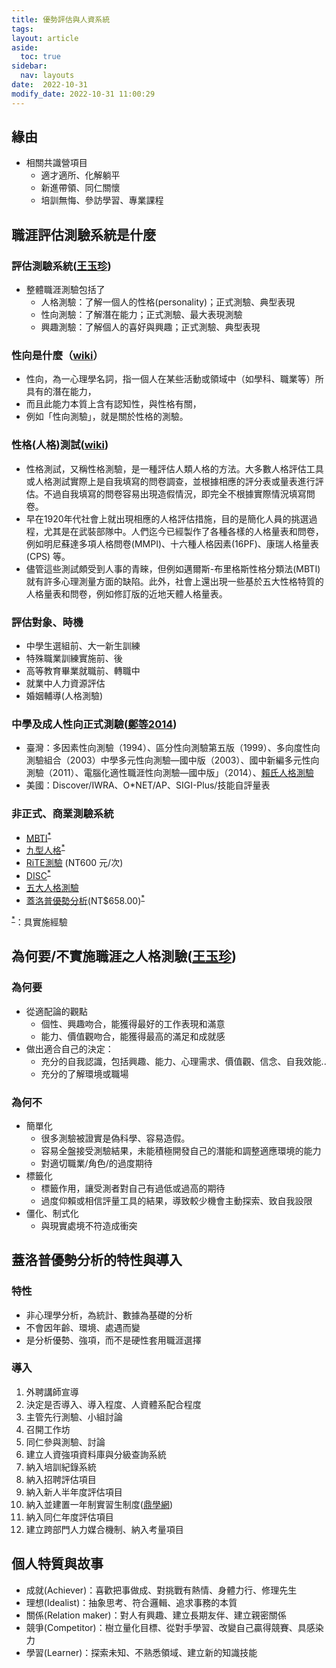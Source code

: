 ```yaml
---
title: 優勢評估與人資系統
tags: 
layout: article
aside:
  toc: true
sidebar:
  nav: layouts
date:  2022-10-31
modify_date: 2022-10-31 11:00:29
---
```


## 緣由

- 相關共識營項目
  - 適才適所、化解躺平
  - 新進帶領、同仁關懷
  - 培訓無悔、參訪學習、專業課程

## 職涯評估測驗系統是什麼

### 評估測驗系統([王玉珍][holland])

- 整體職涯測驗包括了
  - 人格測驗：了解一個人的性格(personality)；正式測驗、典型表現
  - 性向測驗：了解潛在能力；正式測驗、最大表現測驗
  - 興趣測驗：了解個人的喜好與興趣；正式測驗、典型表現

### 性向是什麼（[wiki][wiki性向]）

- 性向，為一心理學名詞，指一個人在某些活動或領域中（如學科、職業等）所具有的潛在能力，
- 而且此能力本質上含有認知性，與性格有關，
- 例如「性向測驗」，就是關於性格的測驗。

### 性格(人格)測試([wiki][wiki性格])

- 性格測試，又稱性格測驗，是一種評估人類人格的方法。大多數人格評估工具或人格測試實際上是自我填寫的問卷調查，並根據相應的評分表或量表進行評估。不過自我填寫的問卷容易出現造假情況，即完全不根據實際情況填寫問卷。
- 早在1920年代社會上就出現相應的人格評估措施，目的是簡化人員的挑選過程，尤其是在武裝部隊中。人們迄今已經製作了各種各樣的人格量表和問卷，例如明尼蘇達多項人格問卷(MMPI)、十六種人格因素(16PF)、康瑞人格量表(CPS) 等。
- 儘管這些測試頗受到人事的青睞，但例如邁爾斯-布里格斯性格分類法(MBTI) 就有許多心理測量方面的缺陷。此外，社會上還出現一些基於五大性格特質的人格量表和問卷，例如修訂版的近地天體人格量表。

### 評估對象、時機

- 中學生選組前、大一新生訓練
- 特殊職業訓練實施前、後
- 高等教育畢業就職前、轉職中
- 就業中人力資源評估
- 婚姻輔導(人格測驗)

### 中學及成人性向正式測驗([鄭等2014][zhen14])

- 臺灣：多因素性向測驗（1994）、區分性向測驗第五版（1999）、多向度性向測驗組合（2003）中學多元性向測驗—國中版（2003）、國中新編多元性向測驗（2011）、電腦化適性職涯性向測驗—國中版」（2014）、[賴氏人格測驗][lai]
- 美國：Discover/IWRA、O*NET/AP、SIGI-Plus/技能自評量表

### 非正式、商業測驗系統

- [MBTI][MBTI]<sup>[*][*]</sup>
- [九型人格][Enneagram]<sup>[*][*]</sup>
- [RiTE測驗][RiTE] (NT600 元/次)
- [DISC][DISC]<sup>[*][*]</sup>
- [五大人格測驗][5]
- [蓋洛普優勢分析][gallup](NT$658.00)<sup>[*][*]</sup>

<sup>[*][*]</sup>：具實施經驗

## 為何要/不實施職涯之人格測驗([王玉珍][holland])

### 為何要

- 從適配論的觀點
  - 個性、興趣吻合，能獲得最好的工作表現和滿意
  - 能力、價值觀吻合，能獲得最高的滿足和成就感
- 做出適合自己的決定：
  - 充分的自我認識，包括興趣、能力、心理需求、價值觀、信念、自我效能..
  - 充分的了解環境或職場

### 為何不

- 簡單化
  - 很多測驗被證實是偽科學、容易造假。
  - 容易全盤接受測驗結果，未能積極開發自己的潛能和調整適應環境的能力
  - 對適切職業/角色/的過度期待
- 標籤化
  - 標籤作用，讓受測者對自己有過低或過高的期待
  - 過度仰賴或相信評量工具的結果，導致較少機會主動探索、致自我設限
- 僵化、制式化
  - 與現實處境不符造成衝突

## 蓋洛普優勢分析的特性與導入

### 特性

- 非心理學分析，為統計、數據為基礎的分析
- 不會因年齡、環境、處遇而變
- 是分析優勢、強項，而不是硬性套用職涯選擇
  
### 導入

1. 外聘講師宣導
2. 決定是否導入、導入程度、人資體系配合程度
3. 主管先行測驗、小組討論
4. 召開工作坊
5. 同仁參與測驗、討論
6. 建立人資強項資料庫與分級查詢系統
7. 納入培訓紀錄系統
8. 納入招聘評估項目
9. 納入新人半年度評估項目
10. 納入並建置一年制實習生制度([鼎學網][ding])
11. 納入同仁年度評估項目
12. 建立跨部門人力媒合機制、納入考量項目

## 個人特質與故事

- 成就(Achiever)：喜歡把事做成、對挑戰有熱情、身體力行、修理先生
- 理想(Idealist)：抽象思考、符合邏輯、追求事務的本質
- 關係(Relation maker)：對人有興趣、建立長期友伴、建立親密關係
- 競爭(Competitor)：樹立量化目標、從對手學習、改變自己贏得競賽、具感染力
- 學習(Learner)：探索未知、不熟悉領域、建立新的知識技能

[ding]: <https://ctciuedu.ctci.com/> "中鼎集團為提升國內工程水準，成立了線上課程平台，將工程界的專業課程無償對外界開放，讓大家能夠根據自身的領域與興趣，進行課程進修。"
[*]: <> "具實施經驗"
[gallup]: <https://store.gallup.com/h/zh-cn> "盖洛普评估发现您的才干，助您在工作中表现更出色，建立更稳固的人际关系并实现个人成长。评估操作简单，结果即时显示。广受欢迎的克利夫顿优势评估可助您发现自己的优势，并发现那些了解并擅长运用自己优势的人。"
[5]: <https://zh.wikipedia.org/wiki/五大人格測驗> "五大性格特质（英語：Big Five personality traits），或称大五人格模型或人格五因素模型（英語：The Five Factor Model，简称FFM），是一種被提出的人格特質分類法或分組[1]，從 1980 年代開始在心理特質理論中發展起來。當因素分析（一種統計技術）應用於性格測試數據時，它揭示了語義關聯：一些用於描述個性方面的詞通常適用於同一個人。例如，被描述為盡職盡責的人更有可能被描述為“隨時準備”而不是“凌亂”。這些關聯提出了常用語言中用來描述人類個性、氣質和心理的五個廣泛維度"
[DISC]: <https://zh.wikipedia.org/zh-tw/DISC性格测试> "DISC性格測試是一種情緒和行為自我評估工具，這一評估工具是基於心理學家威廉·莫爾頓·馬斯頓1928年提出的DISC理論而形成。第一個基於威廉·莫爾頓·馬斯頓DISC理論的自我評估測試是由心理學家 Walter Clarke於1956年提出[1]。DISC性格測試的目的是盡可能的預測出員工的工作表現，企業在面試時會用到這個評估工具。然而實際上這種評估工具並不能準確預測出員工表現，而且也沒有任何科學證據能證明它的有效性[2]。"
[RiTE]: <https://lemonkao.com/blog/台灣500強企業招聘愛用的性格測驗，rite測驗大剖析/> "許佳政(2021)台灣500強企業招聘愛用的性格測驗，rite測驗大剖析"
[MBTI]: <https://zh.m.wikipedia.org/zh-tw/邁爾斯-布里格斯性格分類法> "邁爾斯-布里格斯性格分類法：在人格類型學中，邁爾斯-布里格斯性格分類指標（英語：Myers-Briggs Type Indicator，簡稱MBTI）是一種內省的自我報告問卷，表明人們在如何看待世界和做出決定方面存在不同的心理偏好。[1][2][3] 該測試嘗試分配四個類別：內向（Introversion）或外向（Extroversion）、實感（Sensing）或直覺（Intuition）、思考（Thinking）或情感（Feeling）、判斷（Judging）或感知（Perceiving）。取各類別的首字母來組成測試結果之類別名稱，如「INFJ」或「ENFP」。"
[Enneagram]: <https://zh.m.wikipedia.org/zh-tw/九型人格>
[holland]: <https://guidance.kl.edu.tw/news/file/42/生涯測驗的解釋與應用1010301%28上課版%29.pptx> "基隆市學生輔導諮商中心王玉珍、生涯測驗的解釋與應用"
[wiki性向]: <https://zh.m.wikipedia.org/zh-tw/性向> "性向，為一心理學名詞，指一個人在某些活動或領域中（如學科、職業等）所具有的潛在能力，而且此能力本質上含有認知性。與性格有關，例如「性向測驗」，就是關於性格的測驗。"
[zhen14]: <http://epbulletin.epc.ntnu.edu.tw/upload/journal/prog/150d4b7d_20180330.pdf> "鄭育文、陳柏熹、宋曜廷、陳信豪 蕭孟莛(2014)電腦化適性職涯性向測驗編製研究、國立臺灣師範大學教育心理與輔導學系教育心理學報，2014，4 6 卷，2 期，271-288 頁DOI：10.6251/BEP.20140516"
[lai]: <http://www.chienhua.com.tw/bookstore/bookDetail.aspx?BookID=15064> "賴保禎、賴美玲(2016)賴氏人格測驗(新訂版)_指導手冊(每4本為單位)"
[wiki性格]: <https://zh.wikipedia.org/zh-tw/性格測試> "性格測試"
